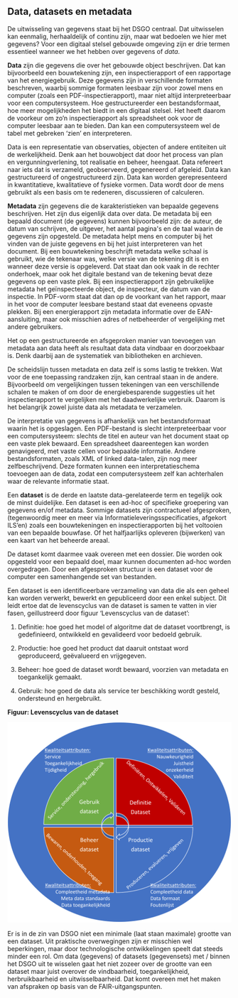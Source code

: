 Data, datasets en metadata
--------------------------

De uitwisseling van gegevens staat bij het DSGO centraal. Dat uitwisselen kan
eenmalig, herhaaldelijk of continu zijn, maar wat bedoelen we hier met gegevens?
Voor een digitaal stelsel gebouwde omgeving zijn er drie termen essentieel
wanneer we het hebben over gegevens of *data*.

**Data** zijn die gegevens die over het gebouwde object beschrijven. Dat kan
bijvoorbeeld een bouwtekening zijn, een inspectierapport of een rapportage van
het energiegebruik. Deze gegevens zijn in verschillende formaten beschreven,
waarbij sommige formaten leesbaar zijn voor zowel mens en computer (zoals een
PDF-inspectierapport), maar niet altijd interpreteerbaar voor een
computersysteem. Hoe gestructureerder een bestandsformaat, hoe meer
mogelijkheden het biedt in een digitaal stelsel. Het heeft daarom de voorkeur om
zo’n inspectierapport als spreadsheet ook voor de computer leesbaar aan te bieden. Dan kan een
computersysteem wel de tabel met gebreken ‘zien’ en interpreteren.

Data is een representatie van observaties, objecten of andere entiteiten uit de werkelijkheid. Denk aan het bouwobject dat door het process van plan en vergunningverlening, tot realisatie en beheer, heengaat. Data refereert naar iets dat is verzameld, geobserveerd, gegenereerd of afgeleid. Data kan gestructureerd of ongestructureerd zijn. Data kan worden gerepresenteerd in kwantitatieve, kwalitatieve of fysieke vormen.
Data wordt door de mens gebruikt als een basis om te redeneren, discussieren of calculeren.

**Metadata** zijn gegevens die de karakteristieken van bepaalde gegevens beschrijven. Het zijn dus eigenlijk data over data. De metadata bij een bepaald document (de gegevens) kunnen bijvoorbeeld zijn: de auteur, de datum van schrijven, de uitgever, het aantal pagina's en de taal waarin de gegevens zijn opgesteld.
De metadata helpt mens en computer bij het vinden van de juiste gegevens en
bij het juist interpreteren van het document. Bij een bouwtekening beschrijft
metadata welke schaal is gebruikt, wie de tekenaar was, welke versie van de
tekening dit is en wanneer deze versie is opgeleverd. Dat staat dan ook vaak in
de rechter onderhoek, maar ook het digitale bestand van de tekening bevat deze
gegevens op een vaste plek. Bij een inspectierapport zijn gebruikelijke
metadata het geïnspecteerde object, de inspecteur, de datum van de
inspectie. In PDF-vorm staat dat dan op de voorkant van het rapport, maar in het voor de computer leesbare bestand staat dat eveneens opvaste plekken. Bij een energierapport
zijn metadata informatie over de EAN-aansluiting, maar ook misschien adres
of netbeheerder of vergelijking met andere gebruikers.

Het op een gestructureerde en afsgeproken manier van toevoegen van metadata aan data heeft als resultaat data data vindbaar en doorzoekbaar is. Denk daarbij aan de systematiek van bibliotheken en archieven. 

De scheidslijn tussen metadata en data zelf is soms lastig te trekken. Wat voor
de ene toepassing randzaken zijn, kan centraal staan in de andere. Bijvoorbeeld
om vergelijkingen tussen tekeningen van een verschillende schalen te maken of om
door de energiebesparende suggesties uit het inspectierapport te vergelijken met
het daadwerkelijke verbruik. Daarom is het belangrijk zowel juiste data als
metadata te verzamelen.  

De interpretatie van gegevens is afhankelijk van het bestandsformaat waarin het
is opgeslagen. Een PDF-bestand is slecht interpreteerbaar voor een
computersysteem: slechts de titel en auteur van het document staat op een vaste
plek bewaard. Een spreadsheet daareentegen kan worden genavigeerd, met vaste
cellen voor bepaalde informatie. Andere bestandsformaten, zoals XML of linked data-talen,
zijn nog meer zelfbeschrijvend. Deze formaten kunnen een interpretatieschema
toevoegen aan de data, zodat een computersysteem zelf kan achterhalen waar de
relevante informatie staat.

Een **dataset** is de derde en laatste data-gerelateerde term en tegelijk ook de minst
duidelijke. Een dataset is een ad-hoc of specifieke groepering van gegevens
en/of metadata. Sommige datasets zijn contractueel afgesproken, (tegenwoordig meer en meer via Informatieleveringsspecificaties, afgekort ILS’en) zoals een
bouwtekeningen en inspectierapporten bij het voltooien van een bepaalde
bouwfase. Of het halfjaarlijks opleveren (bijwerken) van een kaart van het
beheerde areaal.

De dataset komt daarmee vaak overeen met een dossier. Die worden ook opgesteld
voor een bepaald doel, maar kunnen documenten ad-hoc worden overgedragen. Door een afgesproken structuur is een dataset voor de computer een samenhangende set van bestanden. 

Een dataset is een identificeerbare verzameling van data die als een geheel kan
worden verwerkt, bewerkt en gepubliceerd door een enkel subject. Dit leidt ertoe
dat de levenscyclus van de dataset is samen te vatten in vier fasen,
geillustreerd door figuur ‘Levenscyclus van de dataset’:

1.  Definitie: hoe goed het model of algoritme dat de dataset voortbrengt, is
    gedefinieerd, ontwikkeld en gevalideerd voor bedoeld gebruik.

2.  Productie: hoe goed het product dat daaruit ontstaat word geproduceerd,
    geëvalueerd en vrijgegeven.

3.  Beheer: hoe goed de dataset wordt bewaard, voorzien van metadata en
    toegankelijk gemaakt.

4.  Gebruik: hoe goed de data als service ter beschikking wordt gesteld,
    ondersteund en hergebruikt.

**Figuur: Levenscyclus van de dataset**

![](media/Levenscyclus-dataset.png)

Er is in de zin van DSGO niet een minimale (laat staan maximale) grootte van een
dataset. Uit praktische overwegingen zijn er misschien wel beperkingen, maar door technologische ontwikkelingen speelt dat steeds minder een rol. Om data (gegevens) of datasets (gegevensets) met / binnen het DSGO uit te
wisselen gaat het niet zozeer over de grootte van een dataset maar juist overover de vindbaarheid, toegankelijkheid,
herbruikbaarheid en uitwisselbaarheid. Dat komt overeen met het maken van afspraken op basis van de
FAIR-uitgangspunten.
